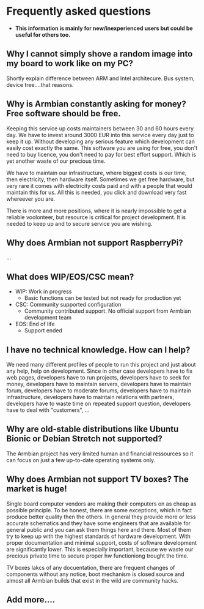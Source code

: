 # Frequently asked questions

- **This information is mainly for new/inexperienced users but could be useful for others too.**

## Why I cannot simply shove a random image into my board to work like on my PC?

Shortly explain difference between ARM and Intel architecure. Bus system, device tree....that reasons.
	
## Why is Armbian constantly asking for money? Free software should be free.

Keeping this service up costs maintainers between 30 and 60 hours every day. We have to invest around 3000 EUR into this service every day just to keep it up. Without developing any serious feature which development can easily cost exactly the same. This software you are using for free, you don't need to buy licence, you don't need to pay for best effort support. Which is yet another waste of our precious time. 

We have to maintain our infrastructure, where biggest costs is our time, then electricity, then hardware itself. Sometimes we get free hardware, but very rare it comes with electricity costs paid and with a people that would maintain this for us. All this is needed, you click and download very fast whereever you are. 

There is more and more positions, where it is nearly impossible to get a reliable voolonteer, but resource is critical for project development. It is needed to keep up and to secure service you are wishing.

## Why does Armbian not support RaspberryPi?

...

## What does WIP/EOS/CSC mean?

- WIP: Work in progress
  - Basic functions can be tested but not ready for production yet
- CSC: Community supported configuration
  - Community contributed support. No official support from Armbian development team
- EOS: End of life
  - Support ended

## I have no technical knowledge. How can I help?

We need many different profiles of people to run this project and just about any help, help on development. Since in other case developers have to fix web pages, developers have to run projects, developers have to seek for money, developers have to maintain servers, developers have to maintain forum, developers have to moderate forums, developers have to maintain infrastructure, developers have to maintain relations with partners, developers have to waste time on repeated support question, developers have to deal with "customers", ...

## Why are old-stable distributions like Ubuntu Bionic or Debian Stretch not supported?

The Armbian project has very limited human and financial ressources so it can focus on just a few up-to-date operating systems only.

## Why does Armbian not support TV boxes? The market is huge!

Single board computer vendors are making their computers on as cheap as possible principle. To be honest, there are some exceptions, which in fact produce better quality then the others. In general they provide more or less accurate schematics and they have some engineers that are available for general public and you can ask them things here and there. Most of them try to keep up with the highest standards of hardware development. With proper documentation and minimal support, costs of software development are significantly lower. This is especially important, because we waste our precious private time to secure proper hw functioniong trought the time.

TV boxes lakcs of any docuentation, there are frequent changes of components without any notice, boot mechanism is closed source and almost all Armbian builds that exist in the wild are community hacks.

## Add more....
